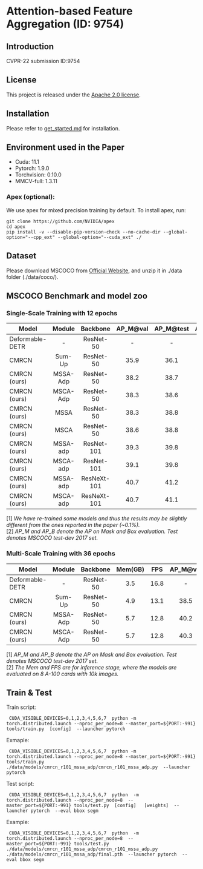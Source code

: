 # Attention-based Feature Aggregation (ID: 9754)

## Introduction
CVPR-22 submission ID:9754


## License

This project is released under the [Apache 2.0 license](LICENSE).


## Installation

Please refer to [get_started.md](docs/get_started.md#installation) for installation. 

## Environment used in the Paper

- Cuda: 11.1
- Pytorch: 1.9.0
- Torchvision: 0.10.0
- MMCV-full: 1.3.11

### Apex (optional):
We use apex for mixed precision training by default. To install apex, run:
```
git clone https://github.com/NVIDIA/apex
cd apex
pip install -v --disable-pip-version-check --no-cache-dir --global-option="--cpp_ext" --global-option="--cuda_ext" ./
```

## Dataset

Please download MSCOCO from [Official Website](https://cocodataset.org/#download), and unzip it in ./data folder (./data/coco/). 


## MSCOCO Benchmark and model zoo

### Single-Scale Training with 12 epochs

Model | Module | Backbone | AP_M@val | AP_M@test | AP_B@val | AP_B@test | Link
--- |:---:|:---:|:---:|:---:|:---:|:---:|:---:
Deformable-DETR | -  | ResNet-50   |  - | - | 37.6 | 38.0 | -
CMRCN | Sum-Up  | ResNet-50   | 35.9  | 36.1 | 41.2 | 41.5 | -
CMRCN (ours) | MSSA-Adp  | ResNet-50   |  38.2 | 38.7 | 43.0 | 43.3 | [Config+Model](https://drive.google.com/drive/folders/1IsvKaSSoA_MzkqqZLJ1QvRSuUOSnM0u1?usp=sharing) 
CMRCN (ours)| MSCA-Adp  | ResNet-50   |  38.3 | 38.6 | 43.2 | 43.3 | [Config+Model](https://drive.google.com/drive/folders/1PfoFdVq4jJevW_PHaXY8J8QGSMw6HDt9?usp=sharing) 
CMRCN (ours)| MSSA      | ResNet-50   |  38.3 | 38.8 | 43.3 | 43.5 | [Config+Model](https://drive.google.com/drive/folders/1ZOWb2xfP1CvSo30GDyOa-yPUOfNFzj0f?usp=sharing) 
CMRCN (ours)| MSCA      | ResNet-50   |  38.6 | 38.8 | 43.3 | 43.5 | [Config+Model](https://drive.google.com/drive/folders/14DqzJ48Duo7LNYbUSp3gaLclnfIOIsmL?usp=sharing) 
CMRCN (ours)| MSSA-adp  | ResNet-101  |  39.3 | 39.8 | 44.4 | 44.8 | [Config+Model](https://drive.google.com/drive/folders/1uLE-Ykt0gzbxE3dTx4ciZZOQRLKR-XhH?usp=sharing) 
CMRCN (ours)| MSCA-adp  | ResNet-101  |  39.1 | 39.8 | 44.2 | 44.7 | [Config+Model](https://drive.google.com/drive/folders/18XDibJD1WZsIgguLWfLN6jeq78GSN6qg?usp=sharing)
CMRCN (ours)| MSSA-adp  | ResNeXt-101  | 40.7 | 41.2 | 46.3 | 46.7 | [Config+Model](https://drive.google.com/drive/folders/1WyiXPAL4w0DlegpY3bUshBun1cAePT5o?usp=sharing) 
CMRCN (ours)| MSCA-adp  | ResNeXt-101  | 40.7 | 41.1  | 46.1 | 46.6 | [Config+Model](https://drive.google.com/drive/folders/1P2bG83d-3nLmgoNPGj-wtMsme0q5JA0z?usp=sharing) 

[1] *We have re-trained some models and thus the results may be slightly different from the ones reported in the paper (~0.1%).*\
[2] *AP_M and AP_B denote the AP on Mask and Box evaluation. Test denotes MSCOCO test-dev 2017 set.*


### Multi-Scale Training with 36 epochs

Model | Module | Backbone | Mem(GB) | FPS | AP_M@val | AP_M@test | AP_B@val | AP_B@test | Link
--- |:---:|:---:|:---:|:---:|:---:|:---:|:---:|:---:|:---:
Deformable-DETR | -     | ResNet-50   | 3.5 | 16.8 |  -     |  -    | 44.5 | 44.9 | -
CMRCN | Sum-Up          | ResNet-50   | 4.9 | 13.1 |  38.5  |  38.7 | 44.3 | 44.5 | -
CMRCN (ours) | MSSA-Adp | ResNet-50   | 5.7 | 12.8 |  40.2  |  40.9 | 45.6 | 46.0 | [Config+Model](https://drive.google.com/drive/folders/1ZVnleimDeX4iLibhQQBxaxrQ7JBZAdlv?usp=sharing) 
CMRCN (ours)| MSCA-Adp  | ResNet-50   | 5.7 | 12.8 |  40.3  | 40.8 | 45.5 | 45.9  | [Config+Model](https://drive.google.com/drive/folders/1GVDF5OJ4rcc9VPx05IQIL0OAsGnhtR2f?usp=sharing) 

[1] *AP_M and AP_B denote the AP on Mask and Box evaluation. Test denotes MSCOCO test-dev 2017 set.*\
[2] *The Mem and FPS are for inference stage, where the models are evaluated on 8 A-100 cards with 10k images.*

## Train & Test

Train script:

```
 CUDA_VISIBLE_DEVICES=0,1,2,3,4,5,6,7  python -m torch.distributed.launch --nproc_per_node=8 --master_port=${PORT:-991}    tools/train.py  [config]  --launcher pytorch
```

Exmaple:

```
 CUDA_VISIBLE_DEVICES=0,1,2,3,4,5,6,7  python -m torch.distributed.launch --nproc_per_node=8 --master_port=${PORT:-991}    tools/train.py  ./data/models/cmrcn_r101_mssa_adp/cmrcn_r101_mssa_adp.py  --launcher pytorch
```

Test script:

```
 CUDA_VISIBLE_DEVICES=0,1,2,3,4,5,6,7  python  -m torch.distributed.launch --nproc_per_node=8  --master_port=${PORT:-991} tools/test.py  [config]   [weights]  --launcher pytorch  --eval bbox segm
```

Example:

```
 CUDA_VISIBLE_DEVICES=0,1,2,3,4,5,6,7  python  -m torch.distributed.launch --nproc_per_node=8  --master_port=${PORT:-991} tools/test.py  ./data/models/cmrcn_r101_mssa_adp/cmrcn_r101_mssa_adp.py  ./data/models/cmrcn_r101_mssa_adp/final.pth  --launcher pytorch  --eval bbox segm
```